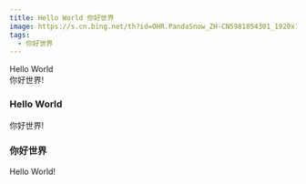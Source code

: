 ```yaml
---
title: Hello World 你好世界
image: https://s.cn.bing.net/th?id=OHR.PandaSnow_ZH-CN5981854301_1920x1080.webp&qlt=50
tags: 
  - 你好世界
---
```

Hello World  
你好世界!
### Hello World  
你好世界!
### 你好世界
Hello World!
